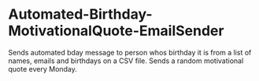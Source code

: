# Automated-Birthday-MotivationalQuote-EmailSender
Sends automated bday message to person whos birthday it is from a list of names, emails and birthdays on a CSV file.
Sends a random motivational quote every Monday.
